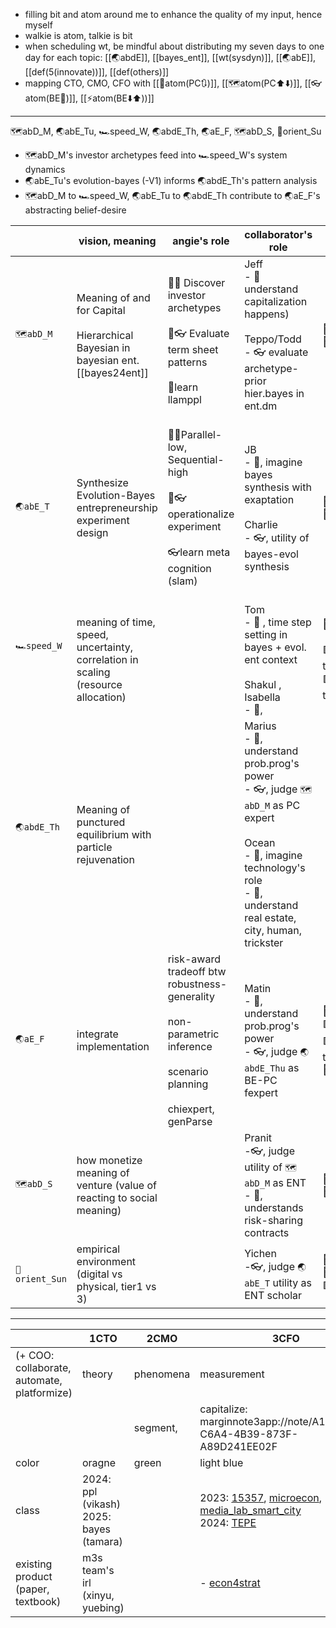 - filling bit and atom around me to enhance the quality of my input, hence myself
- walkie is atom, talkie is bit
- when scheduling wt, be mindful about distributing my seven days to one day for each topic: [[🌏abdE]], [[bayes_ent]], [[wt(sysdyn)]], [[🌏abE]], [[def(5(innovate))]], [[def(others)]]
- mapping CTO, CMO, CFO with [[🧭atom(PC🔃)]], [[🗺️atom(PC⬆️⬇️)]], [[👓atom(BE🔄)]], [[⚡️atom(BE⬇️⬆️))]]

---
🗺️abD_M, 🌏abE_Tu, 🏎️speed_W, 🌏abdE_Th, 🌏aE_F, 🗺️abD_S, 🧭orient_Su

- 🗺️abD_M's investor archetypes feed into 🏎️speed_W's system dynamics
- 🌏abE_Tu's evolution-bayes (-V1) informs 🌏abdE_Th's pattern analysis
- 🗺️abD_M to 🏎️speed_W, 🌏abE_Tu to 🌏abdE_Th contribute to 🌏aE_F's abstracting belief-desire 

|                          | vision, meaning                                                                         | angie's role                                                                                                                       | collaborator's role                                                                                                                                                                          | Core Activities                                                           | Papers                                                                                                                                  |
| ------------------------ | --------------------------------------------------------------------------------------- | ---------------------------------------------------------------------------------------------------------------------------------- | -------------------------------------------------------------------------------------------------------------------------------------------------------------------------------------------- | ------------------------------------------------------------------------- | --------------------------------------------------------------------------------------------------------------------------------------- |
| `🗺️abD_M`               | Meaning of and for Capital<br><br>Hierarchical Bayesian in bayesian ent. [[bayes24ent]] | <br>🤜🧠 Discover investor archetypes<br><br>🤜👓  Evaluate term sheet patterns<br><br>🧠learn llamppl                             | Jeff<br>- 🧠 understand capitalization happens)<br><br>Teppo/Todd <br>- 👓 evaluate archetype-prior hier.bayes in ent.dm                                                                     | 🔵g0_capitalize<br>💜c1_segment                                           | [[📝👻phantom rationalize meaning]]<br><br>[[📝🤝Conversational Inference of Equity Valuation Agreement]]                                 |
| `🌏abE_T`                | Synthesize Evolution-Bayes entrepreneurship experiment design                           | <br>🧠🤜Parallel-low, Sequential-high<br><br>🧠👓operationalize experiment<br><br>👓learn meta cognition (slam)<br><br>            | JB <br>- 🤜, imagine bayes synthesis with exaptation<br><br>Charlie <br>- 👓, utility of bayes-evol synthesis                                                                                | 🔴a3_platformize<br>🔴a5_replicate                                        | [[📝🪶Parallel Evolutionary and Sequential Bayesian Startup Adaptations]]-V1                                                            |
| `🏎️speed_W`<br><br><br> | meaning of time, speed, uncertainty, correlation in scaling (resource allocation)       |                                                                                                                                    | Tom <br>- 🧠 , time step setting in bayes + evol. ent context<br><br>Shakul , Isabella<br>- 🧠, <br>                                                                                         | 🔴a4_eval(feas_ops), <br><br>🟩t1_professionalize<br>🟩t4_eval(feas_tech) | [[📝🌳🌊Startup Lifecycle World modeling with Program Synthesis]]                                                                       |
| `🌏abdE_Th`<br><br>      | Meaning of punctured equilibrium with particle rejuvenation                             |                                                                                                                                    | Marius <br>- 🧠, understand prob.prog's power<br>- 👓, judge `🗺️abD_M` as PC expert<br><br>Ocean<br>- 🤜, imagine technology's role<br>- 🧠, understand real estate, city, human, trickster |                                                                           | [[📝🪶Parallel Evolutionary and Sequential Bayesian Startup Adaptations]]-V2                                                            |
| `🌏aE_F`                 | integrate implementation<br>                                                            | risk-award tradeoff btw robustness-generality<br><br>non-parametric inference <br><br>scenario planning<br><br>chiexpert, genParse | Matin <br>- 🧠, understand prob.prog's power<br>- 👓, judge `🌏abdE_Thu` as BE-PC fexpert<br>                                                                                                | 🔴a2_automate<br>🟩t2_collaborate<br>🟩t1_professionalize<br>💜c1_segment | [[📝🤝Conversational Inference of Equity Valuation Agreement]]<br><br>[[📝🌳🌊Startup Lifecycle World modeling with Program Synthesis]] |
| `🗺️abD_S`               | how monetize meaning of venture (value of reacting to social meaning)                   |                                                                                                                                    | Pranit<br>-👓, judge utility of `🗺️abD_M` as ENT <br>- 🧠, understands risk-sharing contracts                                                                                               | 🔵g0_capitalize<br>💜c1_segment                                           | [[📝🤝Conversational Inference of Equity Valuation Agreement]]                                                                          |
| `🧭orient_Sun`           | empirical environment (digital vs physical, tier1 vs 3)                                 |                                                                                                                                    | Yichen<br>-👓, judge `🌏abE_T` utility as ENT scholar                                                                                                                                        | 💜c1_segment<br>🔵g0_capitalize<br>🟩t2_acculturate                       | [[📝🧭Vectorizing Adaptation]]                                                                                     |

--- 

|                                             | 1CTO                                       | 2CMO      | 3CFO                                                                                                                                                                                                                                                                                                               |
| ------------------------------------------- | ------------------------------------------ | --------- | ------------------------------------------------------------------------------------------------------------------------------------------------------------------------------------------------------------------------------------------------------------------------------------------------------------------ |
| (+ COO: collaborate, automate, platformize) | theory                                     | phenomena | measurement                                                                                                                                                                                                                                                                                                        |
|                                             |                                            | segment,  | capitalize: marginnote3app://note/A14DD436-C6A4-4B39-873F-A89D241EE02F                                                                                                                                                                                                                                             |
| color                                       | oragne                                     | green     | light blue                                                                                                                                                                                                                                                                                                         |
| class                                       | 2024: ppl (vikash)<br>2025: bayes (tamara) |           | 2023: [15357](marginnote3app://note/5D52C6DB-75C2-4CF1-A0E6-2E21F3961210), [microecon](marginnote3app://note/B67E344B-644A-4181-A2A3-86007B86BCA3), [media_lab_smart_city](marginnote3app://note/9613AD18-625D-488E-B459-636B2E967279)<br>2024: [TEPE](marginnote3app://note/3B1D9E5F-2401-42D4-948F-A771DDBF0673) |
| existing product (paper,  textbook)         | m3s team's irl (xinyu, yuebing)            |           | - [econ4strat](marginnote3app://note/A9A1BA3D-F7A5-4239-AFDA-29C943CF57FC)                                                                                                                                                                                                                                         |
